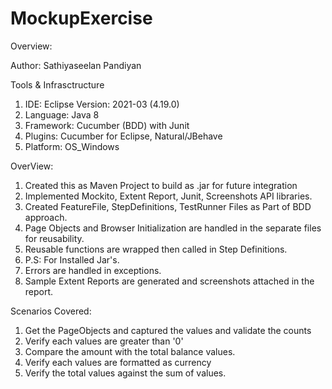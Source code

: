 # MockupExercise

Overview: 

Author: Sathiyaseelan Pandiyan

Tools & Infrasctructure

  1) IDE: Eclipse Version: 2021-03 (4.19.0)
  2) Language: Java 8
  3) Framework: Cucumber (BDD) with Junit
  4) Plugins: Cucumber for Eclipse, Natural/JBehave
  5) Platform: OS_Windows

OverView: 

  1) Created this as Maven Project to build as .jar for future integration
  2) Implemented Mockito, Extent Report, Junit, Screenshots API libraries.
  3) Created FeatureFile, StepDefinitions, TestRunner Files as Part of BDD approach.
  4) Page Objects and Browser Initialization are handled in the separate files for reusability.
  5) Reusable functions are wrapped then called in Step Definitions.
  6) P.S: For Installed Jar's.
  7) Errors are handled in exceptions.
  8) Sample Extent Reports are generated and screenshots attached in the report.

Scenarios Covered:

  1) Get the PageObjects and captured the values and validate the counts
  2) Verify each values are greater than '0'
  3) Compare the amount with the total balance values.
  4) Verify each values are formatted as currency
  5) Verify the total values against the sum of values.
